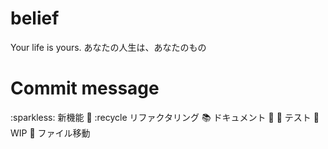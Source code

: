 # belief

Your life is yours.
あなたの人生は、あなたのもの

# Commit message
:sparkless:         新機能
:bug:
:recycle            リファクタリング
:books:             ドキュメント
:art:
:rotating_light:    テスト
:construction:      WIP
:truck:             ファイル移動

